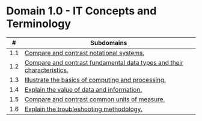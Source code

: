 # Domain 1.0 - IT Concepts and Terminology

| # | Subdomains   | 
|---|---|
|1.1 | [Compare and contrast notational systems.](https://github.com/erich-tech/ITF_Plus/edit/main/Domain_1-IT_Concepts_and_Terminology/1.1#readme) |
|1.2 | [Compare and contrast fundamental data types and their characteristics.](https://github.com/erich-tech/ITF_Plus/edit/main/Domain_1-IT_Concepts_and_Terminology/1.2#readme) |
|1.3 | [Illustrate the basics of computing and processing.](https://github.com/erich-tech/ITF_Plus/edit/main/Domain_1-IT_Concepts_and_Terminology/1.3#readme) |
|1.4 | [Explain the value of data and information.](https://github.com/erich-tech/ITF_Plus/edit/main/Domain_1-IT_Concepts_and_Terminology/1.4#readme) |
|1.5 | [Compare and contrast common units of measure.](https://github.com/erich-tech/ITF_Plus/edit/main/Domain_1-IT_Concepts_and_Terminology/1.5#readme) |
|1.6 | [Explain the troubleshooting methodology.](https://github.com/erich-tech/ITF_Plus/edit/main/Domain_1-IT_Concepts_and_Terminology/1.6#readme) |
